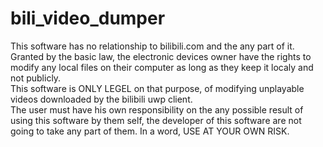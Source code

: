 # bili_video_dumper


This software has no relationship to bilibili.com and the any part of it.  
Granted by the basic law, the electronic devices owner have the rights to modify any local files on their computer as long as they keep it localy and not publicly.  
This software is ONLY LEGEL on that purpose, of modifying unplayable videos downloaded by the bilibili uwp client.  
The user must have his own responsibility on the any possible result of using this software by them self, the developer of this software are not going to take any part of them. In a word, USE AT YOUR OWN RISK.  
